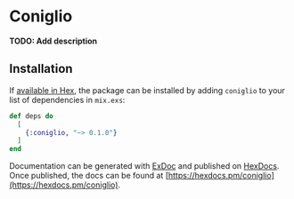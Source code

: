 # Coniglio

**TODO: Add description**

## Installation

If [available in Hex](https://hex.pm/docs/publish), the package can be installed
by adding `coniglio` to your list of dependencies in `mix.exs`:

```elixir
def deps do
  [
    {:coniglio, "~> 0.1.0"}
  ]
end
```

Documentation can be generated with [ExDoc](https://github.com/elixir-lang/ex_doc)
and published on [HexDocs](https://hexdocs.pm). Once published, the docs can
be found at [https://hexdocs.pm/coniglio](https://hexdocs.pm/coniglio).
